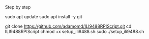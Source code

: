 Step by step

sudo apt update
sudo apt install -y git

git clone https://github.com/adamomd/ILI9488RPIScript.git
cd ILI9488RPIScript
chmod +x setup_ili9488.sh
sudo ./setup_ili9488.sh
